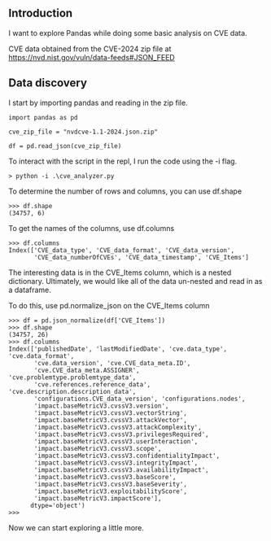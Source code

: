 ## Introduction 

I want to explore Pandas while doing some basic analysis on CVE data.

CVE data obtained from the CVE-2024 zip file at https://nvd.nist.gov/vuln/data-feeds#JSON_FEED

## Data discovery

I start by importing pandas and reading in the zip file. 

```
import pandas as pd

cve_zip_file = "nvdcve-1.1-2024.json.zip"

df = pd.read_json(cve_zip_file)
```

To interact with the script in the repl, I run the code using the -i flag. 
```
> python -i .\cve_analyzer.py
```

To determine the number of rows and columns, you can use df.shape
```
>>> df.shape
(34757, 6)
```

To get the names of the columns, use df.columns
```
>>> df.columns
Index(['CVE_data_type', 'CVE_data_format', 'CVE_data_version',  
       'CVE_data_numberOfCVEs', 'CVE_data_timestamp', 'CVE_Items']
```

The interesting data is in the CVE_Items column, which is a nested dictionary. Ultimately, we would like all of the data un-nested and read in as a dataframe. 

To do this, use pd.normalize_json on the CVE_Items column
```
>>> df = pd.json_normalize(df['CVE_Items'])
>>> df.shape
(34757, 26)
>>> df.columns
Index(['publishedDate', 'lastModifiedDate', 'cve.data_type', 'cve.data_format',
       'cve.data_version', 'cve.CVE_data_meta.ID',
       'cve.CVE_data_meta.ASSIGNER', 'cve.problemtype.problemtype_data',
       'cve.references.reference_data', 'cve.description.description_data',
       'configurations.CVE_data_version', 'configurations.nodes',
       'impact.baseMetricV3.cvssV3.version',
       'impact.baseMetricV3.cvssV3.vectorString',
       'impact.baseMetricV3.cvssV3.attackVector',
       'impact.baseMetricV3.cvssV3.attackComplexity',
       'impact.baseMetricV3.cvssV3.privilegesRequired',
       'impact.baseMetricV3.cvssV3.userInteraction',
       'impact.baseMetricV3.cvssV3.scope',
       'impact.baseMetricV3.cvssV3.confidentialityImpact',
       'impact.baseMetricV3.cvssV3.integrityImpact',
       'impact.baseMetricV3.cvssV3.availabilityImpact',
       'impact.baseMetricV3.cvssV3.baseScore',
       'impact.baseMetricV3.cvssV3.baseSeverity',
       'impact.baseMetricV3.exploitabilityScore',
       'impact.baseMetricV3.impactScore'],
      dtype='object')
>>>
```
Now we can start exploring a little more. 

